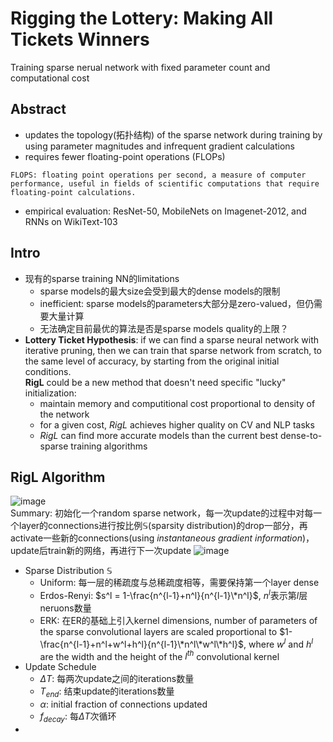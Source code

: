 # Rigging the Lottery: Making All Tickets Winners
Training sparse nerual network with fixed parameter count and computational cost
## Abstract
- updates the topology(拓扑结构) of the sparse network during training by using parameter magnitudes and infrequent gradient calculations
- requires fewer floating-point operations (FLOPs)
```{notes} FLOPS
FLOPS: floating point operations per second, a measure of computer performance, useful in fields of scientific computations that require floating-point calculations. 
```
- empirical evaluation: ResNet-50, MobileNets on Imagenet-2012, and RNNs on WikiText-103
## Intro
- 现有的sparse training NN的limitations
  - sparse models的最大size会受到最大的dense models的限制
  - inefficient: sparse models的parameters大部分是zero-valued，但仍需要大量计算
  - 无法确定目前最优的算法是否是sparse models quality的上限？
- **Lottery Ticket Hypothesis**: if we can find a sparse neural network with iterative pruning, then we can train that sparse network from scratch, to the same level of accuracy, by starting from the original initial conditions.\
**RigL** could be a new method that doesn't need specific "lucky" initialization: 
  - maintain memory and computitional cost proportional to density of the network
  - for a given cost, *RigL* achieves higher quality on CV and NLP tasks
  - *RigL* can find more accurate models than the current best dense-to-sparse training algorithms
## RigL Algorithm
![image](https://user-images.githubusercontent.com/105667644/171728000-edaf2c35-d2c0-4221-9a65-e3dfe2bd2221.png)\
Summary: 初始化一个random sparse network，每一次update的过程中对每一个layer的connections进行按比例$\mathbb{S}$(sparsity distribution)的drop一部分，再activate一些新的connections(using *instantaneous gradient information*)，update后train新的网络，再进行下一次update
![image](https://user-images.githubusercontent.com/105667644/171729587-b72ab8b7-33d3-4289-8143-d58a9277cbc3.png)
- Sparse Distribution $\mathbb{S}$
  - Uniform: 每一层的稀疏度与总稀疏度相等，需要保持第一个layer dense
  - Erdos-Renyi: $s^l = 1-\frac{n^{l-1}+n^l}{n^{l-1}\*n^l}$, $n^l$表示第$l$层neruons数量
  - ERK: 在ER的基础上引入kernel dimensions, number of parameters of the sparse convolutional layers are scaled proportional to $1-\frac{n^{l-1}+n^l+w^l+h^l}{n^{l-1}\*n^l\*w^l\*h^l}$, where $w^l$ and $h^l$ are the width and the height of the $l^{th}$ convolutional kernel
- Update Schedule
  - $\Delta T$: 每两次update之间的iterations数量
  - $T_{end}$: 结束update的iterations数量
  - $\alpha$: initial fraction of connections updated
  - $f_{decay}$: 每$\Delta T$次循环
- 
